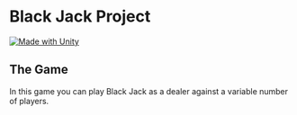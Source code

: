 <h1>Black Jack Project</h1>

[![Made with Unity](https://img.shields.io/badge/Made%20with-Unity-57b9d3.svg?style=flat&logo=unity)](https://www.unity.com)

<h2>The Game</h2>
In this game you can play Black Jack as a dealer against a variable number of players.



